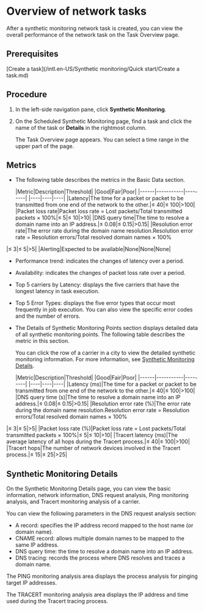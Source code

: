 # Overview of network tasks

After a synthetic monitoring network task is created, you can view the overall performance of the network task on the Task Overview page.

## Prerequisites

[Create a task](/intl.en-US/Synthetic monitoring/Quick start/Create a task.md)

## Procedure

1.  In the left-side navigation pane, click **Synthetic Monitoring**.
2.  On the Scheduled Synthetic Monitoring page, find a task and click the name of the task or **Details** in the rightmost column.

    The Task Overview page appears. You can select a time range in the upper part of the page.


## Metrics

-   The following table describes the metrics in the Basic Data section.

    |Metric|Description|Threshold|
|Good|Fair|Poor|
    |------|-----------|---------|
    |----|----|----|
    |Latency|The time for a packet or packet to be transmitted from one end of the network to the other.|≤ 40|≤ 100|\>100|
    |Packet loss rate|Packet loss rate = Lost packets/Total transmitted packets × 100%|≤ 5|≤ 10|\>10|
    |DNS query time|The time to resolve a domain name into an IP address.|≤ 0.08|≤ 0.15|\>0.15|
    |Resolution error rate|The error rate during the domain name resolution.Resolution error rate = Resolution errors/Total resolved domain names × 100%

|≤ 3|≤ 5|\>5|
    |Alerting|Expected to be available|None|None|None|

-   Performance trend: indicates the changes of latency over a period.
-   Availability: indicates the changes of packet loss rate over a period.
-   Top 5 carriers by Latency: displays the five carriers that have the longest latency in task execution.
-   Top 5 Error Types: displays the five error types that occur most frequently in job execution. You can also view the specific error codes and the number of errors.
-   The Details of Synthetic Monitoring Points section displays detailed data of all synthetic monitoring points. The following table describes the metric in this section.

    You can click the row of a carrier in a city to view the detailed synthetic monitoring information. For more information, see [Synthetic Monitoring Details](#section_e61_zv3_9c0).

    |Metric|Description|Threshold|
|Good|Fair|Poor|
    |------|-----------|---------|
    |----|----|----|
    |Latency \(ms\)|The time for a packet or packet to be transmitted from one end of the network to the other.|≤ 40|≤ 100|\>100|
    |DNS query time \(s\)|The time to resolve a domain name into an IP address.|≤ 0.08|≤ 0.15|\>0.15|
    |Resolution error rate \(%\)|The error rate during the domain name resolution.Resolution error rate = Resolution errors/Total resolved domain names × 100%

|≤ 3|≤ 5|\>5|
    |Packet loss rate \(%\)|Packet loss rate = Lost packets/Total transmitted packets × 100%|≤ 5|≤ 10|\>10|
    |Tracert latency \(ms\)|The average latency of all hops during the Tracert process.|≤ 40|≤ 100|\>100|
    |Tracert hops|The number of network devices involved in the Tracert process.|≤ 15|≤ 25|\>25|


## Synthetic Monitoring Details



On the Synthetic Monitoring Details page, you can view the basic information, network information, DNS request analysis, Ping monitoring analysis, and Tracert monitoring analysis of a carrier.

You can view the following parameters in the DNS request analysis section:

-   A record: specifies the IP address record mapped to the host name \(or domain name\).
-   CNAME record: allows multiple domain names to be mapped to the same IP address.
-   DNS query time: the time to resolve a domain name into an IP address.
-   DNS tracing: records the process where DNS resolves and traces a domain name.

The PING monitoring analysis area displays the process analysis for pinging target IP addresses.

The TRACERT monitoring analysis area displays the IP address and time used during the Tracert tracing process.

